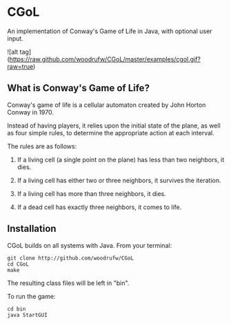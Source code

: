 CGoL
======

An implementation of Conway's Game of Life in Java, with optional user input.

![alt tag] (https://raw.github.com/woodrufw/CGoL/master/examples/cgol.gif?raw=true)


## What is Conway's Game of Life?
Conway's game of life is a cellular automaton created by John Horton Conway in 1970.

Instead of having players, it relies upon the initial state of the plane, as well as four simple rules, to determine the appropriate action at each interval.

The rules are as follows:

1. If a living cell (a single point on the plane) has less than two neighbors, it dies.

2. If a living cell has either two or three neighbors, it survives the iteration.

3. If a living cell has more than three neighbors, it dies.

4. If a dead cell has exactly three neighbors, it comes to life.

## Installation
CGoL builds on all systems with Java.
From your terminal:

```
git clone http://github.com/woodrufw/CGoL
cd CGoL
make
```

The resulting class files will be left in "bin".

To run the game:

```
cd bin
java StartGUI
```